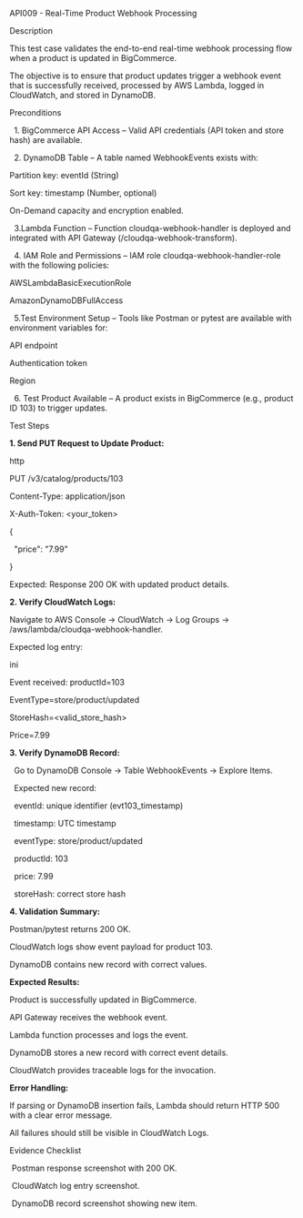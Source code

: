 API009 - Real-Time Product Webhook Processing



Description



This test case validates the end-to-end real-time webhook processing flow when a product is updated in BigCommerce.



The objective is to ensure that product updates trigger a webhook event that is successfully received, processed by AWS Lambda, logged in CloudWatch, and stored in DynamoDB.







Preconditions





&nbsp;	1. BigCommerce API Access – Valid API credentials (API token and store hash) are available.



&nbsp;	2. DynamoDB Table – A table named WebhookEvents exists with:



Partition key: eventId (String)



Sort key: timestamp (Number, optional)



On-Demand capacity and encryption enabled.







&nbsp;	3.Lambda Function – Function cloudqa-webhook-handler is deployed and integrated with API Gateway (/cloudqa-webhook-transform).



&nbsp;	4. IAM Role and Permissions – IAM role cloudqa-webhook-handler-role with the following policies:



AWSLambdaBasicExecutionRole



AmazonDynamoDBFullAccess







&nbsp;	5.Test Environment Setup – Tools like Postman or pytest are available with environment variables for:



API endpoint



Authentication token



Region







&nbsp;	6. Test Product Available – A product exists in BigCommerce (e.g., product ID 103) to trigger updates.







Test Steps





**1. Send PUT Request to Update Product:**



http



PUT /v3/catalog/products/103

Content-Type: application/json

X-Auth-Token: <your\_token>



{

&nbsp; "price": "7.99"

}





Expected: Response 200 OK with updated product details.





**2. Verify CloudWatch Logs:**



Navigate to AWS Console → CloudWatch → Log Groups → /aws/lambda/cloudqa-webhook-handler.

Expected log entry:

ini



Event received: productId=103

EventType=store/product/updated

StoreHash=<valid\_store\_hash>

Price=7.99





**3. Verify DynamoDB Record:**



&nbsp;	Go to DynamoDB Console → Table WebhookEvents → Explore Items.

&nbsp;	Expected new record:

&nbsp;		eventId: unique identifier (evt103\_timestamp)

&nbsp;		timestamp: UTC timestamp

&nbsp;		eventType: store/product/updated

&nbsp;		productId: 103

&nbsp;		price: 7.99

&nbsp;		storeHash: correct store hash





**4. Validation Summary:**



Postman/pytest returns 200 OK.

CloudWatch logs show event payload for product 103.

DynamoDB contains new record with correct values.





**Expected Results:**



Product is successfully updated in BigCommerce.

API Gateway receives the webhook event.

Lambda function processes and logs the event.

DynamoDB stores a new record with correct event details.

CloudWatch provides traceable logs for the invocation.





**Error Handling:**



If parsing or DynamoDB insertion fails, Lambda should return HTTP 500 with a clear error message.

All failures should still be visible in CloudWatch Logs.





Evidence Checklist

&nbsp;Postman response screenshot with 200 OK.

&nbsp;CloudWatch log entry screenshot.

&nbsp;DynamoDB record screenshot showing new item.



